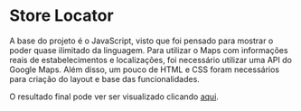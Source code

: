 # Store Locator

A base do projeto é o JavaScript, visto que foi pensado para mostrar o poder quase ilimitado da linguagem. Para utilizar o Maps com informações reais de estabelecimentos e localizações, foi necessário utilizar uma API do Google Maps. Além disso, um pouco de HTML e CSS foram necessários para criação do layout e base das funcionalidades.

O resultado final pode ver ser visualizado clicando [aqui](https://christyschott.github.io/google-maps-store-locator.github.io/).
